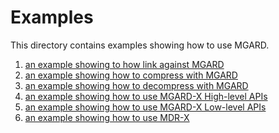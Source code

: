 # Examples

This directory contains examples showing how to use MGARD.

1. [an example showing to how link against MGARD][linking]
2. [an example showing how to compress with MGARD][compression]
3. [an example showing how to decompress with MGARD][decompression]
4. [an example showing how to use MGARD-X High-level APIs][mgard-x-highlevel-apis]
5. [an example showing how to use MGARD-X Low-level APIs][mgard-x-lowlevel-apis]
6. [an example showing how to use MDR-X][mdr-x]

[linking]: linking/README.md
[compression]: compression/README.md
[decompression]: decompression/README.md
[mgard-x-highlevel-apis]: mgard-x/HighLevelAPIs/README.md
[mgard-x-lowlevel-apis]: mgard-x/LowLevelAPIs/README.md
[mdr-x]: mgard-x/MDR/README.md